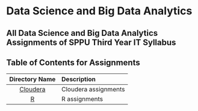 # Data Science and Big Data Analytics

## All Data Science and Big Data Analytics Assignments of SPPU Third Year IT Syllabus

## Table of Contents for Assignments

|    Directory Name    | Description          |
| :------------------: | :------------------- |
| [Cloudera](Cloudera) | Cloudera assignments |
|        [R](R)        | R assignments        |
